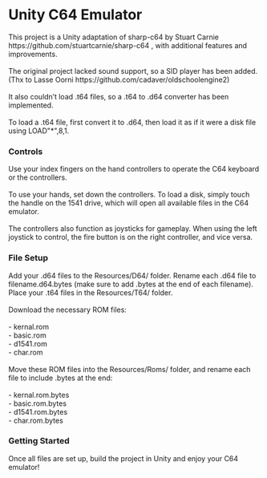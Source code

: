<h1>Unity C64 Emulator</h1>
This project is a Unity adaptation of sharp-c64 by Stuart Carnie https://github.com/stuartcarnie/sharp-c64 , with additional features and improvements.
<br/><br/>
The original project lacked sound support, so a SID player has been added. (Thx to Lasse Oorni https://github.com/cadaver/oldschoolengine2)
<br/><br/>
It also couldn’t load .t64 files, so a .t64 to .d64 converter has been implemented. <br/><br/>
To load a .t64 file, first convert it to .d64, then load it as if it were a disk file using LOAD"*",8,1.

<h3>Controls</h3>
Use your index fingers on the hand controllers to operate the C64 keyboard or the controllers. <br/><br/>To use your hands, set down the controllers.
To load a disk, simply touch the handle on the 1541 drive, which will open all available files in the C64 emulator.
<br/><br/>         
The controllers also function as joysticks for gameplay. When using the left joystick to control, the fire button is on the right controller, and vice versa.

<h3>File Setup</h3>
Add your .d64 files to the Resources/D64/ folder. Rename each .d64 file to filename.d64.bytes (make sure to add .bytes at the end of each filename).
Place your .t64 files in the Resources/T64/ folder.<br/><br/>
Download the necessary ROM files:<br/><br/>
- kernal.rom<br/>
- basic.rom<br/>
- d1541.rom<br/>
- char.rom <br/><br/>
Move these ROM files into the Resources/Roms/ folder, and rename each file to include .bytes at the end:<br/><br/>
- kernal.rom.bytes<br/>
- basic.rom.bytes<br/>
- d1541.rom.bytes<br/>
- char.rom.bytes<br/>

<h3>Getting Started</h3>
Once all files are set up, build the project in Unity and enjoy your C64 emulator!